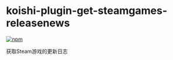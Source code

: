 # koishi-plugin-get-steamgames-releasenews

[![npm](https://img.shields.io/npm/v/koishi-plugin-get-steamgames-releasenews?style=flat-square)](https://www.npmjs.com/package/koishi-plugin-get-steamgames-releasenews)

获取Steam游戏的更新日志
